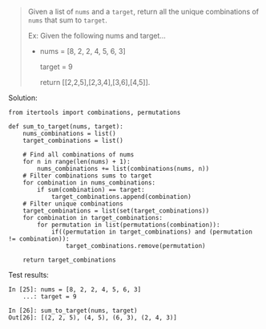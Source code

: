 > Given a list of `nums` and a `target`, return all the unique combinations of `nums` that sum to `target`.
>
> Ex: Given the following nums and target...
> - nums = [8, 2, 2, 4, 5, 6, 3]
>   
>   target = 9
>   
>   return [[2,2,5],[2,3,4],[3,6],[4,5]].

Solution:
```
from itertools import combinations, permutations

def sum_to_target(nums, target):
    nums_combinations = list()
    target_combinations = list()

    # Find all combinations of nums
    for n in range(len(nums) + 1):
        nums_combinations += list(combinations(nums, n))
    # Filter combinations sums to target
    for combination in nums_combinations:
        if sum(combination) == target:
            target_combinations.append(combination)
    # Filter unique combinations
    target_combinations = list(set(target_combinations))
    for combination in target_combinations:
        for permutation in list(permutations(combination)):
            if((permutation in target_combinations) and (permutation != combination)):
                target_combinations.remove(permutation)

    return target_combinations
```

Test results:
```
In [25]: nums = [8, 2, 2, 4, 5, 6, 3]
    ...: target = 9

In [26]: sum_to_target(nums, target)
Out[26]: [(2, 2, 5), (4, 5), (6, 3), (2, 4, 3)]

```
